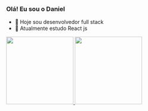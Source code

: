 ### Olá! Eu sou o Daniel

- 🔭 Hoje sou desenvolvedor full stack
- 🌱 Atualmente estudo React js

<div>
  <a href="https://github.com/danieljunio0">
  <img height="180em" src="https://github-readme-stats.vercel.app/api?username=danieljunio0&show_icons=true&theme=dracula&include_all_commits=true&count_private=true"/>
  <img height="180em" src="https://github-readme-stats.vercel.app/api/top-langs/?username=danieljunio0&layout=compact&langs_count=7&theme=dracula"/>
</div>
